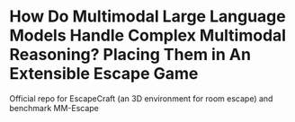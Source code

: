 # How Do Multimodal Large Language Models Handle Complex Multimodal Reasoning? Placing Them in An Extensible Escape Game
Official repo for EscapeCraft (an 3D environment for room escape) and benchmark MM-Escape
